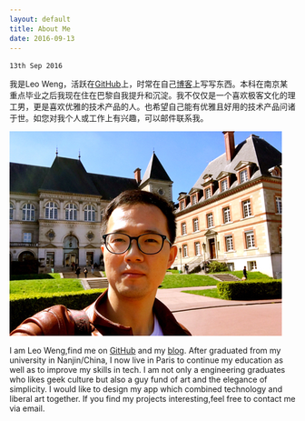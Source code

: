 ```yaml
---
layout: default
title: About Me
date: 2016-09-13
---
```

`13th Sep 2016`

我是Leo Weng，活跃在[GitHub](https://github.com/leowz)上，时常在自己[博客](http://leowz.github.io)上写写东西。本科在南京某重点毕业之后我现在住在巴黎自我提升和沉淀。我不仅仅是一个喜欢极客文化的理工男，更是喜欢优雅的技术产品的人。也希望自己能有优雅且好用的技术产品问诸于世。如您对我个人或工作上有兴趣，可以邮件联系我。

![](assets/images/LeoWeng.jpg)

I am Leo Weng,find me on [GitHub](https://github.com/leowz) and my [blog](http://leowz.github.io). After graduated from my university in Nanjin/China, I now live in Paris to continue my education as well as to improve my skills in tech. I am not only a engineering graduates who likes geek culture but also a guy fund of art and the elegance of simplicity. I would like to design my app which combined technology and liberal art together. If you find my projects interesting,feel free to contact me via email.  
